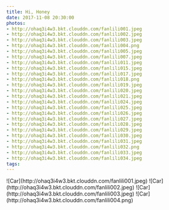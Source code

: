```yaml
---
title: Hi, Honey
date: 2017-11-08 20:30:00
photos:
- http://ohaq3i4w3.bkt.clouddn.com/fanlili001.jpeg
- http://ohaq3i4w3.bkt.clouddn.com/fanlili002.jpeg
- http://ohaq3i4w3.bkt.clouddn.com/fanlili003.jpeg
- http://ohaq3i4w3.bkt.clouddn.com/fanlili004.png
- http://ohaq3i4w3.bkt.clouddn.com/fanlili005.jpeg
- http://ohaq3i4w3.bkt.clouddn.com/fanlili007.jpeg
- http://ohaq3i4w3.bkt.clouddn.com/fanlili011.jpeg
- http://ohaq3i4w3.bkt.clouddn.com/fanlili015.jpeg
- http://ohaq3i4w3.bkt.clouddn.com/fanlili017.jpeg
- http://ohaq3i4w3.bkt.clouddn.com/fanlili018.png
- http://ohaq3i4w3.bkt.clouddn.com/fanlili019.jpeg
- http://ohaq3i4w3.bkt.clouddn.com/fanlili020.jpeg
- http://ohaq3i4w3.bkt.clouddn.com/fanlili021.jpeg
- http://ohaq3i4w3.bkt.clouddn.com/fanlili024.jpeg
- http://ohaq3i4w3.bkt.clouddn.com/fanlili025.jpeg
- http://ohaq3i4w3.bkt.clouddn.com/fanlili026.jpeg
- http://ohaq3i4w3.bkt.clouddn.com/fanlili027.jpeg
- http://ohaq3i4w3.bkt.clouddn.com/fanlili028.jpeg
- http://ohaq3i4w3.bkt.clouddn.com/fanlili029.jpeg
- http://ohaq3i4w3.bkt.clouddn.com/fanlili030.jpeg
- http://ohaq3i4w3.bkt.clouddn.com/fanlili031.jpeg
- http://ohaq3i4w3.bkt.clouddn.com/fanlili032.png
- http://ohaq3i4w3.bkt.clouddn.com/fanlili033.jpeg
- http://ohaq3i4w3.bkt.clouddn.com/fanlili034.jpeg
tags:
---
```


<div class="justified-gallery">
![Car](http://ohaq3i4w3.bkt.clouddn.com/fanlili001.jpeg)
![Car](http://ohaq3i4w3.bkt.clouddn.com/fanlili002.jpeg)
![Car](http://ohaq3i4w3.bkt.clouddn.com/fanlili003.jpeg)
![Car](http://ohaq3i4w3.bkt.clouddn.com/fanlili004.png)
</div>
